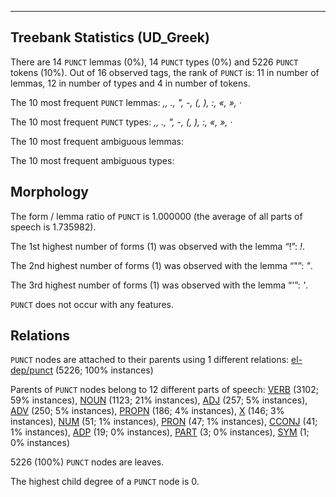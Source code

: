 

--------------------------------------------------------------------------------

## Treebank Statistics (UD_Greek)

There are 14 `PUNCT` lemmas (0%), 14 `PUNCT` types (0%) and 5226 `PUNCT` tokens (10%).
Out of 16 observed tags, the rank of `PUNCT` is: 11 in number of lemmas, 12 in number of types and 4 in number of tokens.

The 10 most frequent `PUNCT` lemmas: <em>,, ., ", -, (, ), :, «, », ·</em>

The 10 most frequent `PUNCT` types:  <em>,, ., ", -, (, ), :, «, », ·</em>

The 10 most frequent ambiguous lemmas: 

The 10 most frequent ambiguous types:  



## Morphology

The form / lemma ratio of `PUNCT` is 1.000000 (the average of all parts of speech is 1.735982).

The 1st highest number of forms (1) was observed with the lemma “!”: <em>!</em>.

The 2nd highest number of forms (1) was observed with the lemma “"”: <em>"</em>.

The 3rd highest number of forms (1) was observed with the lemma “'”: <em>'</em>.

`PUNCT` does not occur with any features.


## Relations

`PUNCT` nodes are attached to their parents using 1 different relations: [el-dep/punct]() (5226; 100% instances)

Parents of `PUNCT` nodes belong to 12 different parts of speech: [VERB]() (3102; 59% instances), [NOUN]() (1123; 21% instances), [ADJ]() (257; 5% instances), [ADV]() (250; 5% instances), [PROPN]() (186; 4% instances), [X]() (146; 3% instances), [NUM]() (51; 1% instances), [PRON]() (47; 1% instances), [CCONJ]() (41; 1% instances), [ADP]() (19; 0% instances), [PART]() (3; 0% instances), [SYM]() (1; 0% instances)

5226 (100%) `PUNCT` nodes are leaves.

The highest child degree of a `PUNCT` node is 0.

